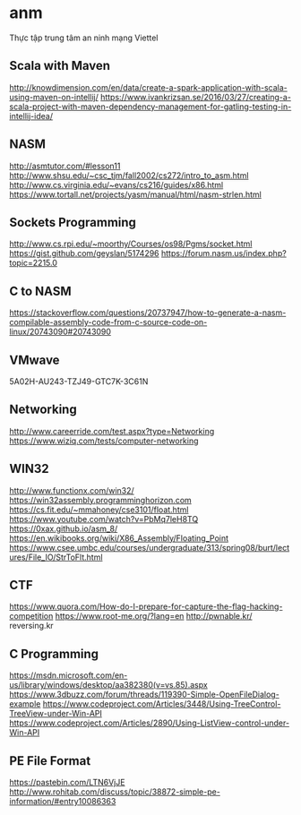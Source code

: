 # anm
Thực tập trung tâm an ninh mạng Viettel

## Scala with Maven
http://knowdimension.com/en/data/create-a-spark-application-with-scala-using-maven-on-intellij/
https://www.ivankrizsan.se/2016/03/27/creating-a-scala-project-with-maven-dependency-management-for-gatling-testing-in-intellij-idea/

## NASM
http://asmtutor.com/#lesson11
http://www.shsu.edu/~csc_tjm/fall2002/cs272/intro_to_asm.html
http://www.cs.virginia.edu/~evans/cs216/guides/x86.html
https://www.tortall.net/projects/yasm/manual/html/nasm-strlen.html

## Sockets Programming
http://www.cs.rpi.edu/~moorthy/Courses/os98/Pgms/socket.html
https://gist.github.com/geyslan/5174296
https://forum.nasm.us/index.php?topic=2215.0

## C to NASM
https://stackoverflow.com/questions/20737947/how-to-generate-a-nasm-compilable-assembly-code-from-c-source-code-on-linux/20743090#20743090

## VMwave
5A02H-AU243-TZJ49-GTC7K-3C61N

## Networking
http://www.careerride.com/test.aspx?type=Networking
https://www.wiziq.com/tests/computer-networking

## WIN32
http://www.functionx.com/win32/
https://win32assembly.programminghorizon.com
https://cs.fit.edu/~mmahoney/cse3101/float.html
https://www.youtube.com/watch?v=PbMq7leH8TQ
https://0xax.github.io/asm_8/
https://en.wikibooks.org/wiki/X86_Assembly/Floating_Point
https://www.csee.umbc.edu/courses/undergraduate/313/spring08/burt/lectures/File_IO/StrToFlt.html

## CTF
https://www.quora.com/How-do-I-prepare-for-capture-the-flag-hacking-competition
https://www.root-me.org/?lang=en
http://pwnable.kr/
reversing.kr

## C Programming
https://msdn.microsoft.com/en-us/library/windows/desktop/aa382380(v=vs.85).aspx
https://www.3dbuzz.com/forum/threads/119390-Simple-OpenFileDialog-example
https://www.codeproject.com/Articles/3448/Using-TreeControl-TreeView-under-Win-API
https://www.codeproject.com/Articles/2890/Using-ListView-control-under-Win-API

## PE File Format ##
https://pastebin.com/LTN6VjJE
http://www.rohitab.com/discuss/topic/38872-simple-pe-information/#entry10086363
